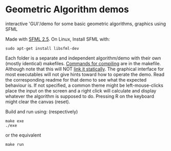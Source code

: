 # Geometric Algorithm demos
interactive 'GUI'/demo for some basic geometric algorithms, graphics using SFML

Made with [SFML 2.5](https://www.sfml-dev.org/tutorials/2.5). On Linux, Install SFML with:
```
sudo apt-get install libsfml-dev
```
Each folder is a separate and independent algorithm/demo with their own (mostly identical) makefiles. 
[Commands for compiling](https://www.sfml-dev.org/tutorials/2.5/start-linux.php) are in the makefile. 
Although note that this will NOT [link it statically](https://www.sfml-dev.org/faq.php#build-link-static). 
The graphical interface for most executables will not give hints toward how to operate the demo. 
Read the corresponding readme for that demo to see what the expected behaviour is. 
If not specified, a common theme might be left-mouse-clicks place the input on the screen and a right click will calculate and display whatever the algorithm is supposed to do. 
Pressing R on the keyboard might clear the canvas (reset).

Build and run using: (respectively)
```
make exe
./exe
```
or the equivalent
```
make run
```

